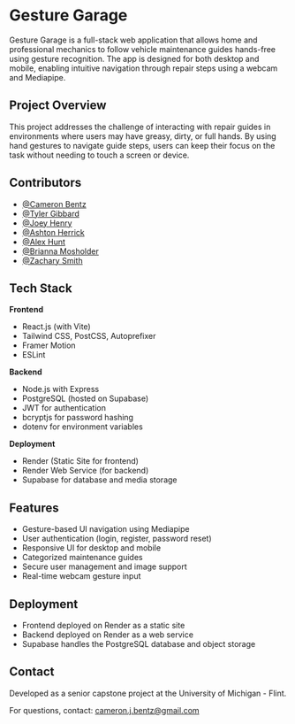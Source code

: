 # Gesture Garage

Gesture Garage is a full-stack web application that allows home and professional mechanics to follow vehicle maintenance guides hands-free using gesture recognition. The app is designed for both desktop and mobile, enabling intuitive navigation through repair steps using a webcam and Mediapipe.

## Project Overview

This project addresses the challenge of interacting with repair guides in environments where users may have greasy, dirty, or full hands. By using hand gestures to navigate guide steps, users can keep their focus on the task without needing to touch a screen or device.

## Contributors

- [@Cameron Bentz](https://github.com/cambentz)
- [@Tyler Gibbard](https://github.com/tjgibbard)
- [@Joey Henry](https://github.com/josephhenry123)
- [@Ashton Herrick](https://github.com/ashrxyz)
- [@Alex Hunt](https://github.com/alex-hnt)
- [@Brianna Mosholder](https://)
- [@Zachary Smith](https://www.linkedin.com/in/zachary-smith-115a56229/)

## Tech Stack

**Frontend**
- React.js (with Vite)
- Tailwind CSS, PostCSS, Autoprefixer
- Framer Motion
- ESLint

**Backend**
- Node.js with Express
- PostgreSQL (hosted on Supabase)
- JWT for authentication
- bcryptjs for password hashing
- dotenv for environment variables

**Deployment**
- Render (Static Site for frontend)
- Render Web Service (for backend)
- Supabase for database and media storage

## Features

- Gesture-based UI navigation using Mediapipe
- User authentication (login, register, password reset)
- Responsive UI for desktop and mobile
- Categorized maintenance guides
- Secure user management and image support
- Real-time webcam gesture input

## Deployment

- Frontend deployed on Render as a static site
- Backend deployed on Render as a web service
- Supabase handles the PostgreSQL database and object storage

## Contact

Developed as a senior capstone project at the University of Michigan - Flint.

For questions, contact: cameron.j.bentz@gmail.com